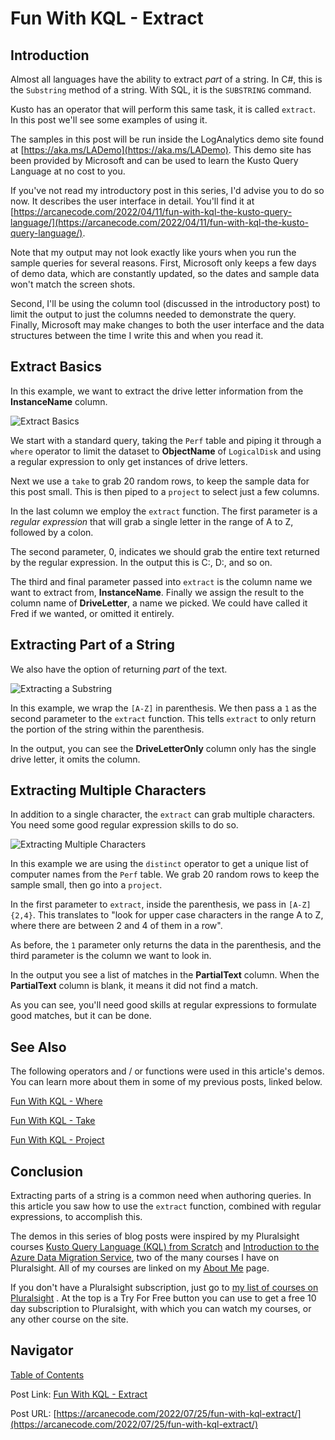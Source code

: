 # Fun With KQL - Extract

## Introduction

Almost all languages have the ability to extract _part_ of a string. In C#, this is the `Substring` method of a string. With SQL, it is the `SUBSTRING` command.

Kusto has an operator that will perform this same task, it is called `extract`. In this post we'll see some examples of using it.

The samples in this post will be run inside the LogAnalytics demo site found at [https://aka.ms/LADemo](https://aka.ms/LADemo). This demo site has been provided by Microsoft and can be used to learn the Kusto Query Language at no cost to you.

If you've not read my introductory post in this series, I'd advise you to do so now. It describes the user interface in detail. You'll find it at [https://arcanecode.com/2022/04/11/fun-with-kql-the-kusto-query-language/](https://arcanecode.com/2022/04/11/fun-with-kql-the-kusto-query-language/).

Note that my output may not look exactly like yours when you run the sample queries for several reasons. First, Microsoft only keeps a few days of demo data, which are constantly updated, so the dates and sample data won't match the screen shots.

Second, I'll be using the column tool (discussed in the introductory post) to limit the output to just the columns needed to demonstrate the query. Finally, Microsoft may make changes to both the user interface and the data structures between the time I write this and when you read it.

## Extract Basics

In this example, we want to extract the drive letter information from the **InstanceName** column.

![Extract Basics](08.02.01_Extract_Basics.png)

We start with a standard query, taking the `Perf` table and piping it through a `where` operator to limit the dataset to **ObjectName** of `LogicalDisk` and using a regular expression to only get instances of drive letters.

Next we use a `take` to grab 20 random rows, to keep the sample data for this post small. This is then piped to a `project` to select just a few columns.

In the last column we employ the `extract` function. The first parameter is a _regular expression_ that will grab a single letter in the range of A to Z, followed by a colon.

The second parameter, 0, indicates we should grab the entire text returned by the regular expression. In the output this is C:, D:, and so on.

The third and final parameter passed into `extract` is the column name we want to extract from, **InstanceName**. Finally we assign the result to the column name of **DriveLetter**, a name we picked. We could have called it Fred if we wanted, or omitted it entirely.

## Extracting Part of a String

We also have the option of returning _part_ of the text.

![Extracting a Substring](08.02.02_Extract_Substring.png)

In this example, we wrap the `[A-Z]` in parenthesis. We then pass a `1` as the second parameter to the `extract` function. This tells `extract` to only return the portion of the string within the parenthesis.

In the output, you can see the **DriveLetterOnly** column only has the single drive letter, it omits the column.

## Extracting Multiple Characters

In addition to a single character, the `extract` can grab multiple characters. You need some good regular expression skills to do so.

![Extracting Multiple Characters](08.02.03_Extract_Multiple_Characters.png)

In this example we are using the `distinct` operator to get a unique list of computer names from the `Perf` table. We grab 20 random rows to keep the sample small, then go into a `project`.

In the first parameter to `extract`, inside the parenthesis, we pass in `[A-Z]{2,4}`. This translates to "look for upper case characters in the range A to Z, where there are between 2 and 4 of them in a row".

As before, the `1` parameter only returns the data in the parenthesis, and the third parameter is the column we want to look in.

In the output you see a list of matches in the **PartialText** column. When the **PartialText** column is blank, it means it did not find a match.

As you can see, you'll need good skills at regular expressions to formulate good matches, but it can be done.

## See Also

The following operators and / or functions were used in this article's demos. You can learn more about them in some of my previous posts, linked below.

[Fun With KQL - Where](https://arcanecode.com/2022/04/25/fun-with-kql-where/)

[Fun With KQL - Take](https://arcanecode.com/2022/05/02/fun-with-kql-take/)

[Fun With KQL - Project](https://arcanecode.com/2022/05/30/fun-with-kql-project/)

## Conclusion

Extracting parts of a string is a common need when authoring queries. In this article you saw how to use the `extract` function, combined with regular expressions, to accomplish this.

The demos in this series of blog posts were inspired by my Pluralsight courses [Kusto Query Language (KQL) from Scratch](https://pluralsight.pxf.io/MXDo5o) and [Introduction to the Azure Data Migration Service](https://pluralsight.pxf.io/2rQXjQ), two of the many courses I have on Pluralsight. All of my courses are linked on my [About Me](https://arcanecode.com/info/) page.

If you don't have a Pluralsight subscription, just go to [my list of courses on Pluralsight](https://pluralsight.pxf.io/kjz6jn) . At the top is a Try For Free button you can use to get a free 10 day subscription to Pluralsight, with which you can watch my courses, or any other course on the site.

## Navigator
[Table of Contents](../Table%20of%20Contents.md)

Post Link: [Fun With KQL - Extract](https://arcanecode.com/2022/07/25/fun-with-kql-extract/)

Post URL: [https://arcanecode.com/2022/07/25/fun-with-kql-extract/](https://arcanecode.com/2022/07/25/fun-with-kql-extract/)
